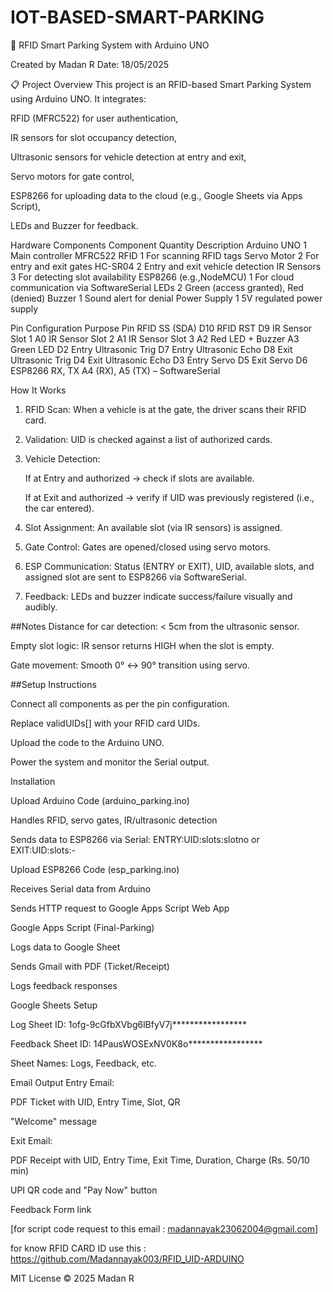 # IOT-BASED-SMART-PARKING
🚗 RFID Smart Parking System with Arduino UNO

Created by Madan R
Date: 18/05/2025

📋 Project Overview
This project is an RFID-based Smart Parking System using Arduino UNO. It integrates:

RFID (MFRC522) for user authentication,

IR sensors for slot occupancy detection,

Ultrasonic sensors for vehicle detection at entry and exit,

Servo motors for gate control,

ESP8266 for uploading data to the cloud (e.g., Google Sheets via Apps Script),

LEDs and Buzzer for feedback.

Hardware Components
Component	            Quantity	               Description
Arduino UNO	             1                  	Main controller
MFRC522 RFID	           1                  	For scanning RFID tags
Servo Motor	             2                    For entry and exit gates
HC-SR04	                 2                    Entry and exit vehicle detection
IR Sensors	             3                    For detecting slot availability
ESP8266 (e.g.,NodeMCU) 	 1	                  For cloud communication via SoftwareSerial
LEDs	                   2	                  Green (access granted), Red (denied)
Buzzer	                 1	                  Sound alert for denial
Power Supply             1                	   5V regulated power supply


 Pin Configuration
Purpose	                             Pin
RFID SS (SDA)                       D10
RFID RST	                          D9
IR Sensor Slot 1	                  A0
IR Sensor Slot 2	                  A1
IR Sensor Slot 3                   	A2
Red LED + Buzzer                  	A3
Green LED                           D2
Entry Ultrasonic Trig	              D7
Entry Ultrasonic Echo            	  D8
Exit Ultrasonic Trig	              D4
Exit Ultrasonic Echo	              D3
Entry Servo                      	  D5
Exit Servo	                        D6
ESP8266 RX, TX	                    A4 (RX), A5 (TX) – SoftwareSerial

How It Works

1. RFID Scan: When a vehicle is at the gate, the driver scans their RFID card.

2. Validation: UID is checked against a list of authorized cards.

3. Vehicle Detection:

     If at Entry and authorized → check if slots are available.

     If at Exit and authorized → verify if UID was previously registered (i.e., the car entered).

4. Slot Assignment: An available slot (via IR sensors) is assigned.

5. Gate Control: Gates are opened/closed using servo motors.

6. ESP Communication: Status (ENTRY or EXIT), UID, available slots, and assigned slot are sent to ESP8266 via SoftwareSerial.

7. Feedback: LEDs and buzzer indicate success/failure visually and audibly.

##Notes
Distance for car detection: < 5cm from the ultrasonic sensor.

Empty slot logic: IR sensor returns HIGH when the slot is empty.

Gate movement: Smooth 0° ↔ 90° transition using servo.

##Setup Instructions
 
Connect all components as per the pin configuration.

Replace validUIDs[] with your RFID card UIDs.

Upload the code to the Arduino UNO.

Power the system and monitor the Serial output.


Installation

Upload Arduino Code (arduino_parking.ino)

Handles RFID, servo gates, IR/ultrasonic detection

Sends data to ESP8266 via Serial: ENTRY:UID:slots:slotno or EXIT:UID:slots:-

Upload ESP8266 Code (esp_parking.ino)

Receives Serial data from Arduino

Sends HTTP request to Google Apps Script Web App

Google Apps Script (Final-Parking)

Logs data to Google Sheet

Sends Gmail with PDF (Ticket/Receipt)

Logs feedback responses

Google Sheets Setup

Log Sheet ID: 1ofg-9cGfbXVbg6lBfyV7j*****************

Feedback Sheet ID: 14PausWOSExNV0K8o*****************

Sheet Names: Logs, Feedback, etc.


Email Output
Entry Email:

PDF Ticket with UID, Entry Time, Slot, QR

"Welcome" message

Exit Email:

PDF Receipt with UID, Entry Time, Exit Time, Duration, Charge (Rs. 50/10 min)

UPI QR code and "Pay Now" button

Feedback Form link

[for script code request to this email : madannayak23062004@gmail.com]

for know RFID CARD ID use this : https://github.com/Madannayak003/RFID_UID-ARDUINO

MIT License © 2025 Madan R
